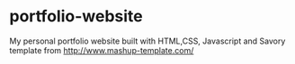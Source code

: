 # portfolio-website
My personal portfolio website built with HTML,CSS, Javascript and Savory template from http://www.mashup-template.com/
